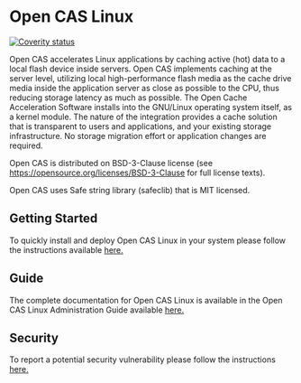 # Open CAS Linux

[![Coverity status](https://scan.coverity.com/projects/19084/badge.svg)](https://scan.coverity.com/projects/open-cas-open-cas-linux)

Open CAS  accelerates Linux applications by caching active (hot) data to
a local flash device inside servers. Open CAS implements caching at the
server level, utilizing local high-performance flash media as the cache drive
media inside the application server as close as possible to the CPU, thus
reducing storage latency as much as possible.
The Open Cache Acceleration Software installs into the GNU/Linux operating
system itself, as a kernel module. The nature of the integration provides a
cache solution that is transparent to users and  applications, and your
existing storage infrastructure. No storage migration effort or application
changes are required.

Open CAS is distributed on BSD-3-Clause license (see
https://opensource.org/licenses/BSD-3-Clause for full license texts).

Open CAS uses Safe string library (safeclib) that is MIT licensed.

## Getting Started

To quickly install and deploy Open CAS Linux in your system please follow the instructions
available [here.](https://open-cas.github.io/getting_started_open_cas_linux.html)

## Guide

The complete documentation for Open CAS Linux is available in the Open CAS Linux Administration Guide
available [here.](https://open-cas.github.io/guide_introduction.html)

## Security

To report a potential security vulnerability please follow the instructions
[here.](https://open-cas.github.io/contributing.html#reporting-a-potential-security-vulnerability)
